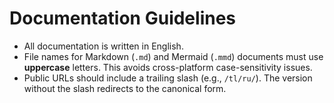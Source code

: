 # Documentation Guidelines

- All documentation is written in English.
- File names for Markdown (`.md`) and Mermaid (`.mmd`) documents must use **uppercase** letters.
  This avoids cross-platform case-sensitivity issues.
- Public URLs should include a trailing slash (e.g., `/tl/ru/`). The version without the slash
  redirects to the canonical form.

